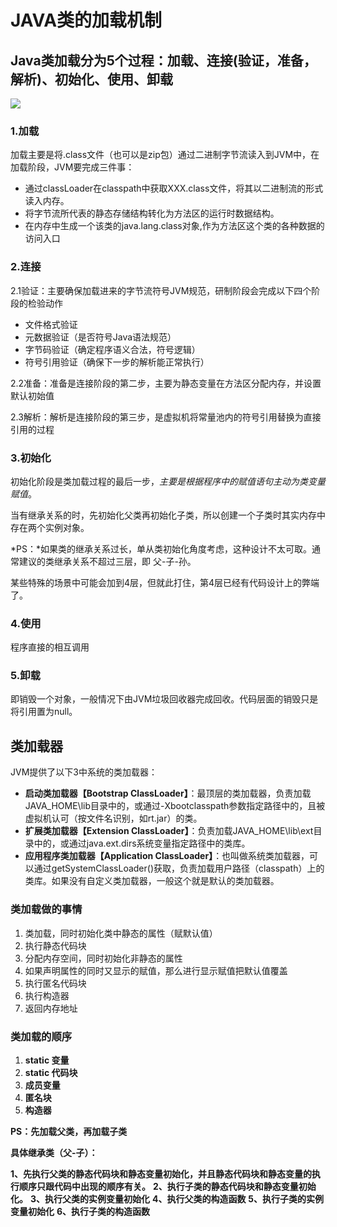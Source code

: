 # JAVA类的加载机制

## Java类加载分为5个过程：加载、连接(验证，准备，解析)、初始化、使用、卸载

![](C:\Users\junxu\Desktop\jvm\images\类加载.jpg)

### 1.加载


加载主要是将.class文件（也可以是zip包）通过二进制字节流读入到JVM中，在加载阶段，JVM要完成三件事：

- 通过classLoader在classpath中获取XXX.class文件，将其以二进制流的形式读入内存。
- 将字节流所代表的静态存储结构转化为方法区的运行时数据结构。
- 在内存中生成一个该类的java.lang.class对象,作为方法区这个类的各种数据的访问入口

### 2.连接

2.1验证：主要确保加载进来的字节流符号JVM规范，研制阶段会完成以下四个阶段的检验动作

- 文件格式验证
- 元数据验证（是否符号Java语法规范）
- 字节码验证（确定程序语义合法，符号逻辑）
- 符号引用验证（确保下一步的解析能正常执行）

2.2准备：准备是连接阶段的第二步，主要为静态变量在方法区分配内存，并设置默认初始值

2.3解析：解析是连接阶段的第三步，是虚拟机将常量池内的符号引用替换为直接引用的过程

### 3.初始化

初始化阶段是类加载过程的最后一步，*主要是根据程序中的赋值语句主动为类变量赋值*。

当有继承关系的时，先初始化父类再初始化子类，所以创建一个子类时其实内存中存在两个实例对象。

*PS：*如果类的继承关系过长，单从类初始化角度考虑，这种设计不太可取。通常建议的类继承关系不超过三层，即 父-子-孙。

某些特殊的场景中可能会加到4层，但就此打住，第4层已经有代码设计上的弊端了。

### 4.使用

程序直接的相互调用

### 5.卸载

即销毁一个对象，一般情况下由JVM垃圾回收器完成回收。代码层面的销毁只是将引用置为null。

## 类加载器

JVM提供了以下3中系统的类加载器：

- **启动类加载器【Bootstrap ClassLoader】**：最顶层的类加载器，负责加载JAVA_HOME\lib目录中的，或通过-Xbootclasspath参数指定路径中的，且被虚拟机认可（按文件名识别，如rt.jar）的类。
- **扩展类加载器【Extension ClassLoader】**：负责加载JAVA_HOME\lib\ext目录中的，或通过java.ext.dirs系统变量指定路径中的类库。
- **应用程序类加载器【Application ClassLoader】**：也叫做系统类加载器，可以通过getSystemClassLoader()获取，负责加载用户路径（classpath）上的类库。如果没有自定义类加载器，一般这个就是默认的类加载器。



### 类加载做的事情

1. 类加载，同时初始化类中静态的属性（赋默认值）
2. 执行静态代码块
3. 分配内存空间，同时初始化非静态的属性
4. 如果声明属性的同时又显示的赋值，那么进行显示赋值把默认值覆盖
5. 执行匿名代码块
6. 执行构造器
7. 返回内存地址

### 类加载的顺序

1. **static 变量**
2. **static 代码块**
3. **成员变量**
4. **匿名块**
5. **构造器**

**PS：先加载父类，再加载子类**

**具体继承类（父-子）：**

**1、先执行父类的静态代码块和静态变量初始化，并且静态代码块和静态变量的执行顺序只跟代码中出现的顺序有关。** 
**2、执行子类的静态代码块和静态变量初始化。** 
**3、执行父类的实例变量初始化** 
**4、执行父类的构造函数** 
**5、执行子类的实例变量初始化** 
**6、执行子类的构造函数** 































